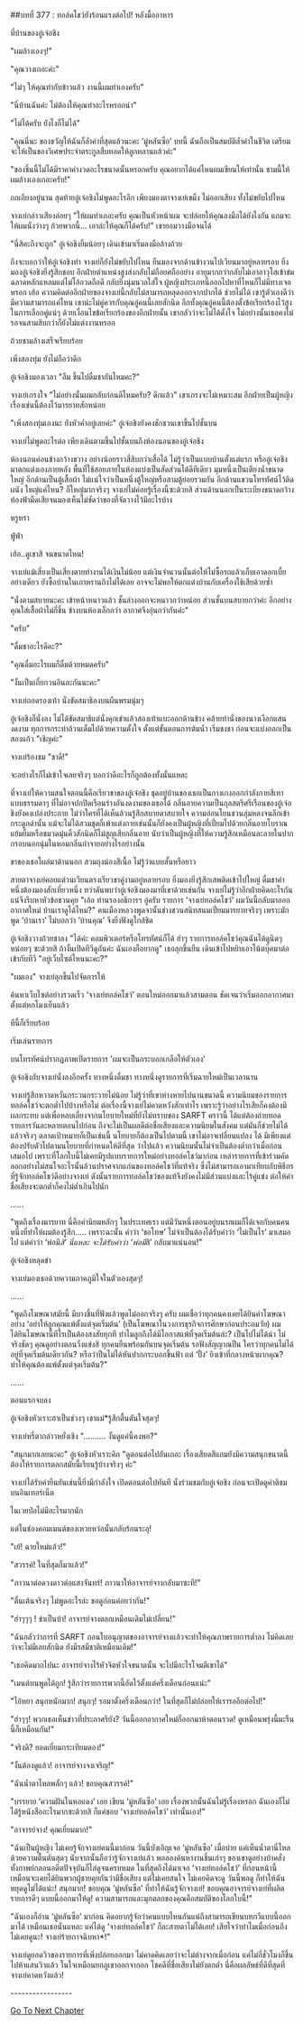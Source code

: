 ##บทที่ 377 : ทอล์คโชว์ยังร้อนแรงต่อไป!
หลังมื้ออาหาร

ที่บ้านของอู๋เจ๋อชิง

"ผมล้างเองๆ!"

"คุณวางเถอะค่ะ"

"ไม่ๆ ให้คุณทำกับข้าวแล้ว งานนี้ผมทำเองครับ"

"นี่บ้านฉันค่ะ ไม่ต้องให้คุณทำอะไรหรอกน่า"

"ไม่ได้ครับ ยังไงก็ไม่ได้"

"คุณนี่นะ ของขวัญให้ฉันก็ล้ำค่าที่สุดแล้วนะคะ ‘มู่หลันซือ’ บทนี้ ฉันถือเป็นสมบัติล้ำค่าในชีวิต เตรียมจะให้เป็นของวิเศษประจำตระกูลสืบทอดให้ลูกหลานแล้วค่ะ"

"ของชิ้นนี้ไม่ได้มีราคาค่างวดอะไรขนาดนั้นหรอกครับ คุณอยากได้แค่ไหนผมเขียนให้เท่านั้น ชามนี้ให้ผมล้างเองเถอะครับ!"

ถกเถียงอยู่นาน สุดท้ายอู๋เจ๋อชิงไม่พูดอะไรอีก เพียงมองตาจางเย่เขม็ง ไม่ออกเสียง ทั้งไม่ขยับไปไหน

จางเย่กล่าวเสียงอ่อยๆ "ให้ผมทำเถอะครับ คุณเป็นหัวหน้าผม จะปล่อยให้คุณลงมือได้ยังไงกัน แถมจะให้ผมนั่งว่างๆ ถ้วยพวกนี้... เอาล่ะให้คุณก็ได้ครับ!" เขายอมวางมือจนได้

"นี่สิคะถึงจะถูก" อู๋เจ๋อชิงยิ้มน้อยๆ เดินเข้ามาเริ่มลงมือล้างถ้วย

ถึงจะบอกว่าให้อู๋เจ๋อชิงทำ จางเย่ก็ยังไม่ขยับไปไหน ยืนมองจากด้านข้างวนไปเวียนมาอยู่หลายรอบ ยิ่งมองอู๋เจ๋อชิงยิ่งรู้สึกชอบ อีกฝ่ายตำแหน่งสูงส่งกลับไม่ถือยศถืออย่าง อายุมากกว่ากลับไม่เอาอาวุโสเข้าข่ม ฉลาดหลักแหลมแต่ไม่โอ้อวดถือดี กลับยิ่งนุ่มนวลใส่ใจ ผู้หญิงประเภทนี้ออกไปหาที่ไหนก็ไม่มีทางเจอหรอก เฮ้อ ความคิดต่ออีกฝ่ายของจางเย่นี้กลับไม่สามารถหลุดออกจากปากได้ ช่วยไม่ได้ เขารู้ตัวเองดีว่ามีความสามารถแค่ไหน เขาน่ะไม่คู่ควรกับคุณอู๋คนนี้เลยสักนิด อีกทั้งคุณอู๋คนนี้ต้องตั้งข้อเรียกร้องไว้สูงในการเลือกคู่แน่ๆ ด้วยเงื่อนไขข้อเรียกร้องของอีกฝ่ายนั้น เขากลัวว่าจะไม่ได้ดั่งใจ ไม่อย่างนั้นเธอคงไม่รอจนสามสิบกว่าก็ยังไม่แต่งงานหรอก

ถ้วยชามล้างเสร็จเรียบร้อย

เพิ่งสองทุ่ม ยังไม่ถือว่าดึก

อู๋เจ๋อชิงมองเวลา "อืม ขึ้นไปดื่มชากันไหมคะ?"

จางเย่เกรงใจ "ไม่อย่างนั้นผมกลับก่อนดีไหมครับ? ดึกแล้ว" เขาเกรงจะไม่เหมาะสม อีกฝ่ายเป็นผู้หญิง เรื่องเช่นนี้ต้องไว้มารยาทสักหน่อย

"เพิ่งสองทุ่มเองนะ ยังหัวค่ำอยู่เลยค่ะ" อู๋เจ๋อชิงยังคงชักชวนเขาขึ้นไปชั้นบน

จางเย่ไม่พูดอะไรต่อ เพียงเดินตามขึ้นไปชั้นบนถึงห้องนอนของอู๋เจ๋อชิง

ห้องนอนค่อนข้างกว้างขวาง อย่างน้อยราวสี่สิบกว่าเสื่อได้ ไม่รู้ว่าเป็นแบบบ้านตั้งแต่แรก หรืออู๋เจ๋อชิงมาตกแต่งเองภายหลัง พื้นที่ใช้สอยภายในห้องแบ่งเป็นสัดส่วนได้ดีทีเดียว มุมหนึ่งเป็นเตียงน้ำขนาดใหญ่ อีกด้านเป็นตู้เสื้อผ้า ไม่แน่ใจว่าเป็นหนึ่งตู้ใหญ่หรือสามตู้ย่อยรวมกัน อีกด้านแขวนโทรทัศน์ไว้ติดผนัง ใหญ่แค่ไหน? ก็ใหญ่มากจริงๆ จางเย่ไม่ค่อยรู้เรื่องนี้ซะด้วยสิ ส่วนด้านนอกเป็นระเบียงขนาดกว้าง ท้องฟ้ามืดเสียจนมองเห็นไม่ชัดว่าของที่จัดวางไว้มีอะไรบ้าง

หรูหรา

ฟู่ฟ่า

เฮ้อ..ดูเขาสิ จนขนาดไหน!

จางเย่แม้เสี่ยงเป็นเสี่ยงตายทำงานได้เงินไม่น้อย แต่เงินจำนวนนั้นต่อให้ไม่ซื้อรถแล้วเก็บเอาดอกเบี้ยอย่างเดียว ยังซื้อบ้านในเถาหรานถิงไม่ได้เลย อาจจะไม่พอให้ตกแต่งบ้านกับเครื่องใช้เสียด้วยซ้ำ

"นั่งตามสบายนะคะ เข้าหน้าหนาวแล้ว ชั้นล่างออกจะหนาวกว่าหน่อย ส่วนชั้นบนสบายกว่าค่ะ อีกอย่างคุณใส่เสื้อผ้าไม่กี่ชิ้น ข้างบนห้องเล็กกว่า อากาศจึงอุ่นกว่ากันค่ะ"

"ครับ"

"ดื่มชาอะไรดีคะ?"

"คุณดื่มอะไรผมก็ดื่มด้วยหมดครับ"

"งั้นเป็นเถี่ยกวนอินละกันนะคะ"

จางเย่ถอดรองเท้า นั่งขัดสมาธิลงบนผืนพรมนุ่มๆ

อู๋เจ๋อชิงก็นั่งลง ไม่ได้ขัดสมาธิแต่นั่งคุกเข่าแล้วสองเท้าแบะออกด้านข้าง คล้ายท่านั่งของนางเงือกแสนงดงาม ทุกการกระทำล้วนเต็มไปด้วยความตั้งใจ ตั้งแต่ขั้นตอนการต้มน้ำ เริ่มชงชา ก่อนจะแบ่งออกเป็นสองแก้ว "เชิญค่ะ"

จางเย่ร้องชม "ชาดี!"

จะอย่างไรก็ไม่เข้าใจเลยจริงๆ บอกว่าดีอะไรก็ถูกต้องทั้งนั้นแหละ

ที่จางเย่ให้ความสนใจตอนนี้คือเรียวขาของอู๋เจ๋อชิง ชุดอยู่บ้านของเธอเป็นกางเกงออกกำลังกายสีเทาแบบธรรมดาๆ ที่ไม่อาจปกปิดเรือนร่างอันงดงามของเธอได้ กลิ่นอายความเป็นกุลสตรีศรีเรือนของอู๋เจ๋อชิงยังคงเปล่งประกาย ไม่ว่าใครที่ได้เห็นล้วนรู้สึกสบายตาสบายใจ ความอ่อนโยนชวนลุ่มหลงจนลึกเข้ากระดูกดำนั้น แม้จะไม่ได้สวมชุดกี่เพ้าแต่งกายเช่นนั้นก็ยังคงเป็นผู้หญิงที่เปี่ยมไปด้วยกลิ่นอายโบราณ แย้มยิ้มหรือขมวดมุ่นคิ้วสักนิดก็ไม่สูญเสียกลิ่นอาย นับว่าเป็นผู้หญิงที่ให้ความรู้สึกเหมือนละลายในปากกรอบนอกนุ่มในหอมกลิ่นกำจายอย่างไรอย่างนั้น

ขาของเธอโผล่มาด้านนอก สวมถุงน่องสีเนื้อ ไม่รู้ว่าแบบสั้นหรือยาว

สายตาจางเย่คอยแต่วนเวียนตรงเรียวขาคู่งามอยู่หลายรอบ ยิ่งมองยิ่งรู้สึกเสพติดเข้าไปใหญ่ ดื่มชาคำหนึ่งต้องมองสักเที่ยวหนึ่ง ทว่าดันพบว่าอู๋เจ๋อชิงมองมาที่เขาด้วยเช่นกัน จางเย่ไม่รู้ว่าอีกฝ่ายคิดอะไรกันแน่จึงรีบหาหัวข้อชวนคุย "เอ้อ ท่านรองอธิการฯ อู๋ครับ รายการ ‘จางเย่ทอล์คโชว์’ ผมวันนี้กลับมาออกอากาศใหม่ บ้านเราดูได้ไหม?" คนเมืองหลวงพูดจานั้นช่างชวนสนิทสนมเปี่ยมมารยาทจริงๆ เพราะมักพูด ‘บ้านเรา’ ไม่บอกว่า ‘บ้านคุณ’ จึงยิ่งฟังดูใกล้ชิด

อู๋เจ๋อชิงวางถ้วยชาลง "ได้ค่ะ คอมพิวเตอร์หรือโทรทัศน์ก็ได้ ฮ่าๆ รายการทอล์คโชว์คุณฉันได้ดูนิดๆ หน่อยๆ ซะด้วยสิ ถ้างั้นเปิดทีวีดูกันค่ะ ฉันเองก็อยากดู" เธอลุกขึ้นยืน เดินเข้าไปหยิบเอาโน้ตบุ๊คมาต่อเข้ากับทีวี "อยู่เว็บไซต์ไหนนะคะ?"

"ผมเอง" จางเย่ลุกขึ้นไปจัดการให้

ค้นหาเว็บไซต์อย่างรวดเร็ว ‘จางเย่ทอล์คโชว์’ ตอนใหม่ออกมาแล้วสามตอน ชัดเจนว่าเริ่มออกอากาศมาตั้งแต่หกโมงเย็นแล้ว

ทีนี้ก็เรียบร้อย

เริ่มเล่นรายการ

บนโทรทัศน์ปรากฏภาพเปิดรายการ 'ผมจะเป็นกระบอกเกลือให้ตัวเอง'

อู๋เจ๋อชิงกับจางเย่นั่งลงอีกครั้ง ทางหนึ่งดื่มชา ทางหนึ่งดูรายการที่เริ่มฉายใหม่เป็นเวลานาน

จางเย่รู้สึกหวาดหวั่นกระวนกระวายไม่น้อย ไม่รู้ว่าที่เขาห่างหายไปนานขนาดนี้ ความนิยมของรายการทอล์คโชว์จะตกต่ำไปบ้างหรือไม่ ต่อเรื่องนี้จางเย่ไม่คาดหวังสักเท่าไร เพราะรู้ว่าอย่างไรเสียก็คงต้องมีผลกระทบ แต่เพื่อหลบเลี่ยงจากนโยบายใหม่ที่ยังไม่ทราบของ SARFT คราวนี้ ได้แต่ต้องถ่ายทอดรายการวันละหลายตอนไปก่อน ถึงจะไม่เป็นผลดีต่อชื่อเสียงและความนิยมในสังคม แต่มันก็ช่วยไม่ได้แล้วจริงๆ ตลาดเป้าหมายก็เป็นเช่นนี้ นโยบายก็ต้องเป็นไปตามนี้ เขาไม่อาจเปลี่ยนแปลง ได้ มีเพียงแต่ต้องปรับตัวไปตามนโยบายที่กำหนดให้ดีที่สุด ว่าไปแล้ว ความนิยมนั้นไม่จำเป็นต้องต่ำกว่าเมื่อก่อนเสมอไป เพราะที่โลกใบนี้ไม่เคยมีรูปแบบรายการใหม่อย่างทอล์คโชว์มาก่อน เหล่ารายการที่เข้าร่วมคัดลอกอย่างไม่สนใจอะไรนั้นล้วนปราศจากแก่นของทอล์คโชว์ที่แท้จริง ซึ่งไม่สามารถเอามาเทียบกับพิธีกรที่รู้จักทอล์คโชว์ดีอย่างจางเย่ ดังนั้นรายการทอล์คโชว์ของแท้จึงยังคงไม่มีส่วนแบ่งและไร้คู่แข่ง ต่อให้ค่าชื่อเสียงจะตกต่ำก็คงไม่ต่ำเกินไปนัก

……

"พูดถึงเรื่องมารยาท นี่คือค่านิยมหลักๆ ในประเทศเรา แต่มีวันหนึ่งตอนอยู่บนรถผมก็ได้เจอกับคนคนหนึ่งที่ทำให้ผมต้องรู้สึก..... เพราะฉะนั้น คำว่า ‘ขอโทษ’ ไม่จำเป็นต้องได้รับคำว่า ‘ไม่เป็นไร’ มาเสมอไป แต่คำว่า ‘พ่อมึ*สิ’ นี่แหละ จะได้รับคำว่า ‘พ่อมึ*สิ’ กลับมาแน่นอน!"

อู๋เจ๋อชิงหลุดขำ

จางเย่มองเธอด้วยความภาคภูมิใจในตัวเองสุดๆ!

……

"พูดถึงโฆษณาสมัยนี้ มีบางชิ้นที่ฟังแล้วพูดไม่ออกจริงๆ ครับ ผมเชื่อว่าทุกคนคงเคยได้ยินคำโฆษณาอย่าง ‘อย่าให้ลูกคุณแพ้ตั้งแต่จุดเริ่มต้น’ (เป็นโฆษณาในวงการธุรกิจการศึกษาก่อนประถมวัย) ผมได้ยินโฆษณานี้ทีไรเป็นต้องสงสัยทุกที ทำไมลูกถึงได้มีโอกาสแพ้ที่จุดเริ่มต้นล่ะ? เป็นไปไม่ได้น่า ไม่จริงชัดๆ คุณดูอย่างตอนวิ่งแข่งสิ ทุกคนยืนพร้อมกันบนจุดเริ่มต้น รอฟังสัญญาณปืน ใครว่าทุกคนไม่ได้อยู่ที่จุดเริ่มต้นเดียวกัน? หรือว่าปืนไม่ได้หันปากกระบอกขึ้นฟ้า แต่ ‘ปั้ง’ ยิงเข้าที่กลางหน้าผากคุณ? ทำให้คุณต้องแพ้ตั้งแต่จุดเริ่มต้น?"

……

ตอนแรกจบลง

อู๋เจ๋อชิงหัวเราะฮาเป็นช่วงๆ เขาแม่*รู้สึกตื้นตันใจสุดๆ!

จางเย่หรี่ตากล่าวหยั่งเชิง ".......... งั้นดูแค่นี้คงพอ?"

"สนุกมากเลยนะคะ" อู๋เจ๋อชิงหัวเราะคิก "ดูตอนต่อไปกันเถอะ เรื่องเสียดสีแถมยังมีความสนุกขนาดนี้ ต้องให้รายการตลกสมัยนี้เรียนรู้บ้างจริงๆ ค่ะ"

จางเย่ได้รับคำยืนยันเช่นนี้ยิ่งมีกำลังใจ เปิดตอนต่อไปทันที นั่งร่วมชมกับอู๋เจ๋อชิง ก่อนจะเปิดดูคำติชมบนอินเทอร์เน็ต

ในเวยป๋อไม่มีอะไรมากนัก

แต่ในช่องคอมเมนต์ของเหวยหว่อนั้นกลับร้อนระอุ!

"เย้! ฉายใหม่แล้ว!"

"สวรรค์! ในที่สุดก็มาแล้ว!"

"ภาวนาต่อดวงดาวต่อแสงจันทร์! ภาวนาให้อาจารย์จางกลับมาซะที!"

"ตื่นเต้นจริงๆ ไม่พูดอะไรล่ะ ขอดูก่อนค่อยว่ากัน!"

"ฮ่าๆๆๆ ! ขำเป็นบ้า! อาจารย์จางตลกเหมือนเดิมไม่เปลี่ยน!"

"ฉันกลัวว่าการที่ SARFT ถอนใบอนุญาตของอาจารย์จางแล้วจะทำให้คุณภาพรายการต่ำลง ไม่คิดเลยว่าจะไม่มีเลยสักนิด ยังมีรสมีชาติเหมือนเดิม!"

"เธอคิดมากไปนะ อาจารย์จางไร้หัวจิตหัวใจขนาดนั้น จะไปมีอะไรโจมตีเขาได้"

"เมนต์บนพูดได้ถูก! รู้สึกว่ารายการพวกนี้อัดไว้ตั้งแต่ครึ่งเดือนก่อนแน่ะ"

"ไอ้หยา สนุกหนักมาก! สนุกๆ! รอมาตั้งครึ่งเดือนกว่า! ในที่สุดก็ไม่ปล่อยให้เรารออีกต่อไป!"

"ฮ่าๆๆ! พวกเธอเห็นข่าวที่ประกาศรึยัง? วันนี้ออกอากาศใหม่ก็ออกมาห้าตอนรวด! ดูเหมือนพรุ่งนี้มะรืนนี้ก็เหมือนกัน!"

"จริงดิ? ยอดเยี่ยมกระเทียมดอง!"

"งั้นต้องดูแล้ว! อาจารย์จางจงเจริญ!"

"ฉันน้ำตาไหลพลั่กๆ แล้ว! ขอบคุณสวรรค์!"

"บรรยาย ‘ความฝันในหอแดง’ เอย เขียน ‘มู่หลันซือ’ เอย เรื่องพวกนั้นฉันไม่รู้เรื่องหรอก ฉันเองก็ไม่ได้รู้หนังสืออะไรมากซะด้วยสิ ก็แค่ชอบ ‘จางเย่ทอล์คโชว์’ เท่านั้นเอง!"

"อาจารย์จาง! คุณเยี่ยมมาก!"

"ฉันเป็นผู้หญิง ไม่เคยรู้จักจางเย่คนนี้มาก่อน วันนี้บังเอิญเจอ ‘มู่หลันซือ’ เมื่อบ่าย แค่เห็นน้ำตานี่ไหลด้วยความตื้นตันสุดๆ นับจากนั้นถือว่ารู้จักจางเย่แล้ว พอลองค้นหางานชิ้นเก่าๆ ของเขาดูอย่างบ้าคลั่ง ทั้งกาพย์กลอนอดีตปัจจุบันก็ไล่ดูจนครบหมด ในที่สุดถึงได้มาเจอ ‘จางเย่ทอล์คโชว์’ ที่ก่อนหน้านี้เหมือนจะเคยได้ยินพวกผู้ชายคุยกันว่ามีชื่อเสียง แต่ไม่เคยสนใจ ไม่เคยคิดจะดู วันนี้พอดู ก็ทำให้ฉันหยุดดูไม่ได้แน่ะ! สนุกมาก! ขอบคุณ ‘มู่หลันซือ’ ที่ทำให้ฉันรู้จักจางเย่! ขอบคุณอาจารย์จางเย่ที่ผลิตรายการดีๆ แบบนี้ออกมาให้ดู! ความสามารถและมุกตลกของคุณคือสมบัติของโลกใบนี้!"

"ฉันเองก็อ่าน ‘มู่หลันซือ’ มาก่อน คิดอยากรู้จักว่าคนแบบไหนกันแน่ถึงสามารถเขียนบทกวีแบบนี้ออกมาได้ เหมือนเธอนั่นแหละ แค่ได้ดู ‘จางเย่ทอล์คโชว์’ ก็ละสายตาไม่ได้เลย! เสียใจว่าทำไมเมื่อก่อนถึงไม่เคยดูนะ! จางเย่ร้ายกาจฉิบหา*!"

จางเย่ดูยอดวิวของรายการที่เพิ่งปล่อยออกมา ไม่คาดคิดเลยว่าจะไม่ต่างจากเมื่อก่อน แค่ไม่กี่ชั่วโมงก็ขึ้นไปห้าแสนวิวแล้ว ในใจเหมือนยกภูเขาออกจากอก โชคดีที่ชื่อเสียงไม่ยังตกต่ำ นี่คือผลลัพธ์ที่ดีที่สุดที่จางเย่คาดหวังแล้ว!




*-*-*-*-*-*-*-*-*-*-*-*-*-*-*-*-*-*



[Go To Next Chapter]( ./78.md)
